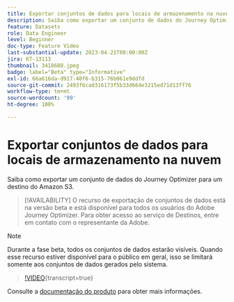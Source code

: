 ```yaml
---
title: Exportar conjuntos de dados para locais de armazenamento na nuvem (beta)
description: Saiba como exportar um conjunto de dados do Journey Optimizer para um destino do Amazon S3.
feature: Datasets
role: Data Engineer
level: Beginner
doc-type: Feature Video
last-substantial-update: 2023-04-21T00:00:00Z
jira: KT-13113
thumbnail: 3418688.jpeg
badge: label="Beta" type="Informative"
exl-id: 66a616da-d917-40f6-b315-76b061e9ddfd
source-git-commit: 2493f6cad316173f5b33d664e3215ed71d13ff76
workflow-type: tm+mt
source-wordcount: '99'
ht-degree: 100%

---
```


# Exportar conjuntos de dados para locais de armazenamento na nuvem

Saiba como exportar um conjunto de dados do Journey Optimizer para um destino do Amazon S3.

>[!AVAILABILITY]
>O recurso de exportação de conjuntos de dados está na versão beta e está disponível para todos os usuários do Adobe Journey Optimizer. Para obter acesso ao serviço de Destinos, entre em contato com o representante da Adobe.

>[!NOTE]
>Durante a fase beta, todos os conjuntos de dados estarão visíveis. Quando esse recurso estiver disponível para o público em geral, isso se limitará somente aos conjuntos de dados gerados pelo sistema.

>[!VIDEO](https://video.tv.adobe.com/v/3418688/?quality=12&learn=on){transcript=true}

Consulte a [documentação do produto](https://experienceleague.adobe.com/docs/journey-optimizer/using/data-management/datasets/export-datasets.html?lang=pt-BR) para obter mais informações.
